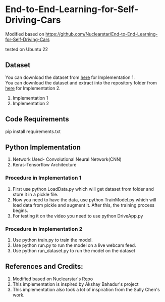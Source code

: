 # End-to-End-Learning-for-Self-Driving-Cars

Modified based on https://github.com/Nuclearstar/End-to-End-Learning-for-Self-Driving-Cars

tested on Ubuntu 22
## Dataset
You can download the dataset from [here](https://d17h27t6h515a5.cloudfront.net/topher/2016/December/584f6edd_data/data.zip) for Implementation 1.<br/>
You can download the dataset and extract into the repository folder from [here](https://github.com/SullyChen/driving-datasets) for Implementation 2.

1. Implementation 1
2. Implementation 2

## Code Requirements
pip install requirements.txt


## Python Implementation
1. Network Used- Convolutional Neural Network(CNN)
2. Keras-Tensorflow Architecture

### Procedure in Implementation 1
1. First use python LoadData.py which will get dataset from folder and store it in a pickle file.
2. Now you need to have the data, use python TrainModel.py which will load data from pickle and augment it. After this, the training process begins.
3. For testing it on the video you need to use python DriveApp.py

### Procedure in Implementation 2
1. Use python train.py to train the model.
2. Use python run.py to run the model on a live webcam feed.
3. Use python run_dataset.py to run the model on the dataset

## References and Credits:
1. Modified based on Nuclearstar's Repo
2. This implementation is inspired by Akshay Bahadur's project
3. This implementation also took a lot of inspiration from the Sully Chen's work.
